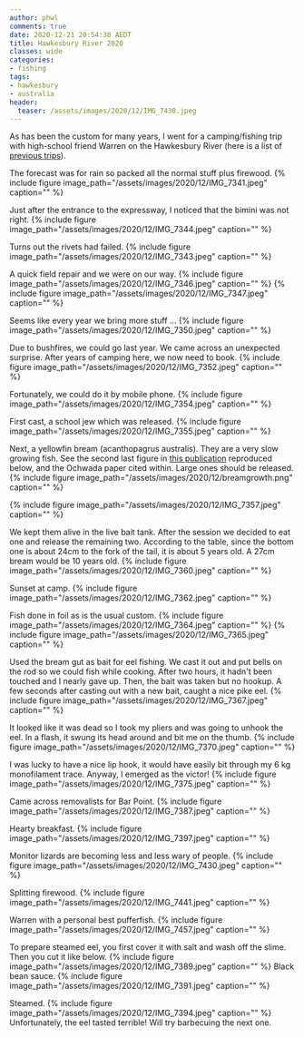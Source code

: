```yaml
---
author: phwl
comments: true
date: 2020-12-21 20:54:38 AEDT
title: Hawkesbury River 2020
classes: wide
categories:
- fishing
tags:
- hawkesbury
- australia
header:
  teaser: /assets/images/2020/12/IMG_7430.jpeg
---
```


As has been the custom for many years, I went for a camping/fishing
trip with high-school friend Warren on the Hawkesbury River (here
is a list of [previous trips](http://phwl.org/tags/#hawkesbury)).

<!-- more -->
The forecast was for rain so packed all the normal stuff plus
firewood.
{% include figure image_path="/assets/images/2020/12/IMG_7341.jpeg" caption="" %}

Just after the entrance to the expressway, I noticed that the bimini was
not right.
{% include figure image_path="/assets/images/2020/12/IMG_7344.jpeg" caption="" %}

Turns out the rivets had failed.
{% include figure image_path="/assets/images/2020/12/IMG_7343.jpeg" caption="" %}

A quick field repair and we were on our way.
{% include figure image_path="/assets/images/2020/12/IMG_7346.jpeg" caption="" %}
{% include figure image_path="/assets/images/2020/12/IMG_7347.jpeg" caption="" %}

Seems like every year we bring more stuff ...
{% include figure image_path="/assets/images/2020/12/IMG_7350.jpeg" caption="" %}

Due to bushfires, we could go last year. We came across an unexpected surprise. After years of camping here, we now need to book.
{% include figure image_path="/assets/images/2020/12/IMG_7352.jpeg" caption="" %}

Fortunately, we could do it by mobile phone.
{% include figure image_path="/assets/images/2020/12/IMG_7354.jpeg" caption="" %}

First cast, a school jew which was released.
{% include figure image_path="/assets/images/2020/12/IMG_7355.jpeg" caption="" %}

Next, a yellowfin bream (acanthopagrus australis). They are a very slow growing
fish. See the second last figure in [this publication](/assets/images/2020/12/Yellowfin-Bream.pdf) reproduced below, and the Ochwada paper cited within. 
Large ones should be released.
{% include figure image_path="/assets/images/2020/12/breamgrowth.png" caption="" %}

{% include figure image_path="/assets/images/2020/12/IMG_7357.jpeg" caption="" %}

We kept them alive in the live bait tank. After the session we decided to eat one and 
release the remaining two.
According to the table,
since the bottom one is about
24cm to the fork of the tail, it is about 5 years old. A
27cm bream would be 10 years old.
{% include figure image_path="/assets/images/2020/12/IMG_7360.jpeg" caption="" %}

Sunset at camp.
{% include figure image_path="/assets/images/2020/12/IMG_7362.jpeg" caption="" %}

Fish done in foil as is the usual custom.
{% include figure image_path="/assets/images/2020/12/IMG_7364.jpeg" caption="" %}
{% include figure image_path="/assets/images/2020/12/IMG_7365.jpeg" caption="" %}

Used the bream gut as bait for eel fishing. We cast it out and put bells on
the rod so we could fish while cooking. After two hours, it hadn't been touched and I nearly gave up. 
Then, the bait was taken but no hookup. A few seconds after casting out
with a new bait, caught a nice pike eel.
{% include figure image_path="/assets/images/2020/12/IMG_7367.jpeg" caption="" %}

It looked like it was dead so I took my pliers and was going to unhook
the eel. In a flash, it swung its head around and bit me on the thumb.
{% include figure image_path="/assets/images/2020/12/IMG_7370.jpeg" caption="" %}

I was lucky to have a nice lip hook, it would have easily bit through my
6 kg monofilament trace. Anyway, I emerged as the victor!
{% include figure image_path="/assets/images/2020/12/IMG_7375.jpeg" caption="" %}

Came across removalists for Bar Point.
{% include figure image_path="/assets/images/2020/12/IMG_7387.jpeg" caption="" %}

Hearty breakfast.
{% include figure image_path="/assets/images/2020/12/IMG_7397.jpeg" caption="" %}

Monitor lizards are becoming less and less wary of people.
{% include figure image_path="/assets/images/2020/12/IMG_7430.jpeg" caption="" %}

Splitting firewood.
{% include figure image_path="/assets/images/2020/12/IMG_7441.jpeg" caption="" %}

Warren with a personal best pufferfish.
{% include figure image_path="/assets/images/2020/12/IMG_7457.jpeg" caption="" %}

To prepare steamed eel, you first cover it with salt and wash off the slime. Then
you cut it like below.
{% include figure image_path="/assets/images/2020/12/IMG_7389.jpeg" caption="" %}
Black bean sauce.
{% include figure image_path="/assets/images/2020/12/IMG_7391.jpeg" caption="" %}

Steamed.
{% include figure image_path="/assets/images/2020/12/IMG_7394.jpeg" caption="" %}
Unfortunately, the eel tasted terrible! Will try barbecuing the next one.
